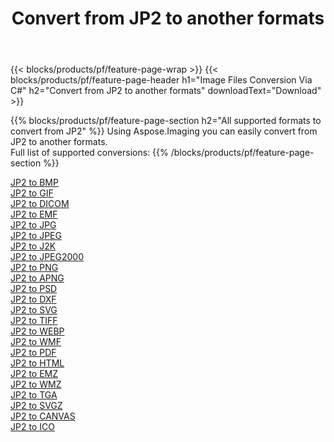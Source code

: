﻿---
title: Convert from JP2 to another formats 
weight: 3920
url: /java/conversion/from/jp2 
lang: en
langdirlevel: 2
locales: zh-hans,ja,it,ru,de,es,fr,nl,id,lt,pl,pt,vi,tr,ko,zh-hant,ar,hi,th,sv,cs,uk,he
description: Using Aspose.Imaging you can easily convert from JP2 to another formats
---

{{< blocks/products/pf/feature-page-wrap >}}
{{< blocks/products/pf/feature-page-header h1="Image Files Conversion Via C#" h2="Convert from JP2 to another formats" downloadText="Download" >}}


{{% blocks/products/pf/feature-page-section  h2="All supported formats to convert from JP2" %}}
Using Aspose.Imaging you can easily convert from JP2 to another formats.
<br/>
Full list of supported conversions:
{{% /blocks/products/pf/feature-page-section %}}
<div class="container-fluid productfamilypage bg-gray">
    <div class="convertypes bg-gray agp-content section">
        <div class="container">
		<div class="row other-converters">
		    <div class='col-md-2 other-converter remove-lp remove-rp'><a href="/imaging/java/conversion/jp2-to-bmp" >JP2 to BMP</a></div><div class='col-md-2 other-converter remove-lp remove-rp'><a href="/imaging/java/conversion/jp2-to-gif" >JP2 to GIF</a></div><div class='col-md-2 other-converter remove-lp remove-rp'><a href="/imaging/java/conversion/jp2-to-dicom" >JP2 to DICOM</a></div><div class='col-md-2 other-converter remove-lp remove-rp'><a href="/imaging/java/conversion/jp2-to-emf" >JP2 to EMF</a></div><div class='col-md-2 other-converter remove-lp remove-rp'><a href="/imaging/java/conversion/jp2-to-jpg" >JP2 to JPG</a></div><div class='col-md-2 other-converter remove-lp remove-rp'><a href="/imaging/java/conversion/jp2-to-jpeg" >JP2 to JPEG</a></div><div class='col-md-2 other-converter remove-lp remove-rp'><a href="/imaging/java/conversion/jp2-to-j2k" >JP2 to J2K</a></div><div class='col-md-2 other-converter remove-lp remove-rp'><a href="/imaging/java/conversion/jp2-to-jpeg2000" >JP2 to JPEG2000</a></div><div class='col-md-2 other-converter remove-lp remove-rp'><a href="/imaging/java/conversion/jp2-to-png" >JP2 to PNG</a></div><div class='col-md-2 other-converter remove-lp remove-rp'><a href="/imaging/java/conversion/jp2-to-apng" >JP2 to APNG</a></div><div class='col-md-2 other-converter remove-lp remove-rp'><a href="/imaging/java/conversion/jp2-to-psd" >JP2 to PSD</a></div><div class='col-md-2 other-converter remove-lp remove-rp'><a href="/imaging/java/conversion/jp2-to-dxf" >JP2 to DXF</a></div><div class='col-md-2 other-converter remove-lp remove-rp'><a href="/imaging/java/conversion/jp2-to-svg" >JP2 to SVG</a></div><div class='col-md-2 other-converter remove-lp remove-rp'><a href="/imaging/java/conversion/jp2-to-tiff" >JP2 to TIFF</a></div><div class='col-md-2 other-converter remove-lp remove-rp'><a href="/imaging/java/conversion/jp2-to-webp" >JP2 to WEBP</a></div><div class='col-md-2 other-converter remove-lp remove-rp'><a href="/imaging/java/conversion/jp2-to-wmf" >JP2 to WMF</a></div><div class='col-md-2 other-converter remove-lp remove-rp'><a href="/imaging/java/conversion/jp2-to-pdf" >JP2 to PDF</a></div><div class='col-md-2 other-converter remove-lp remove-rp'><a href="/imaging/java/conversion/jp2-to-html" >JP2 to HTML</a></div><div class='col-md-2 other-converter remove-lp remove-rp'><a href="/imaging/java/conversion/jp2-to-emz" >JP2 to EMZ</a></div><div class='col-md-2 other-converter remove-lp remove-rp'><a href="/imaging/java/conversion/jp2-to-wmz" >JP2 to WMZ</a></div><div class='col-md-2 other-converter remove-lp remove-rp'><a href="/imaging/java/conversion/jp2-to-tga" >JP2 to TGA</a></div><div class='col-md-2 other-converter remove-lp remove-rp'><a href="/imaging/java/conversion/jp2-to-svgz" >JP2 to SVGZ</a></div><div class='col-md-2 other-converter remove-lp remove-rp'><a href="/imaging/java/conversion/jp2-to-canvas" >JP2 to CANVAS</a></div><div class='col-md-2 other-converter remove-lp remove-rp'><a href="/imaging/java/conversion/jp2-to-ico" >JP2 to ICO</a></div>
                </div>
        </div>
    </div>
</div>
<br/>

